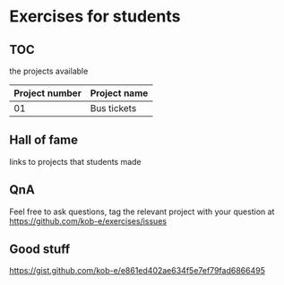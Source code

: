 # Exercises for students

## TOC
the projects available

| Project number | Project name  |
| -------------  | ------------- |
| 01             | Bus tickets   |

## Hall of fame
links to projects that students made

## QnA
Feel free to ask questions, tag the relevant project with your question at https://github.com/kob-e/exercises/issues


## Good stuff
https://gist.github.com/kob-e/e861ed402ae634f5e7ef79fad6866495

